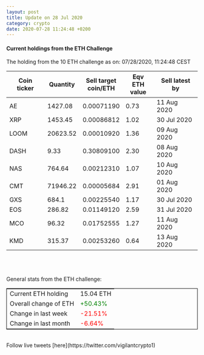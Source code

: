```yaml
---
layout: post
title: Update on 28 Jul 2020
category: crypto
date: 2020-07-28 11:24:48 +0200
---
```

<!-- Global site tag (gtag.js) - Google Analytics -->
<script async src="https://www.googletagmanager.com/gtag/js?id=UA-103831149-5"></script>
<script>
  window.dataLayer = window.dataLayer || [];
  function gtag(){dataLayer.push(arguments);}
  gtag('js', new Date());

  gtag('config', 'UA-103831149-5');
</script>


#### Current holdings from the ETH Challenge

The holding from the 10 ETH challenge as on: 07/28/2020, 11:24:48 CEST

|Coin ticker|Quantity|Sell target<br>coin/ETH|Eqv ETH<br>value|Sell latest by|
|-----------|--------|-----------|-----------|--------------|
AE|1427.08|  0.00071190|0.73|11 Aug 2020|
XRP|1453.45|  0.00086812|1.02|30 Jul 2020|
LOOM|20623.52|  0.00010920|1.36|09 Aug 2020|
DASH|9.33|  0.30809100|2.30|08 Aug 2020|
NAS|764.64|  0.00212310|1.07|10 Aug 2020|
CMT|71946.22|  0.00005684|2.91|01 Aug 2020|
GXS|684.1|  0.00225540|1.17|30 Jul 2020|
EOS|286.82|  0.01149120|2.59|31 Jul 2020|
MCO|96.32|  0.01752555|1.27|11 Aug 2020|
KMD|315.37|  0.00253260|0.64|13 Aug 2020|

<br>
<br>
<br>
General stats from the ETH challenge:

<table style="border:1px solid black;margin-left:auto;margin-right:auto;">
	<tbody>
	<tr>
		<td>Current ETH holding</td>
		<td>     15.04 ETH</td>
	</tr>
	<tr>
		<td>Overall change of ETH</td>
		<td><font color="green">+50.43%</font></td>
	</tr>
	<tr>
		<td>Change in last week</td>
		<td><font color="red">-21.51%</font></td>
	</tr>
	<tr>
		<td>Change in last month</td>
		<td><font color="red">-6.64%</font></td>
	</tr>
	</tbody>
</table>

<br>
Follow live tweets [here](https://twitter.com/vigilantcrypto1)
<br>
<br>